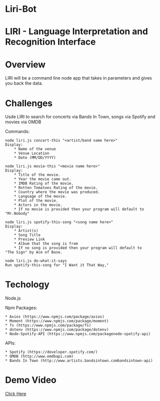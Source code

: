 # Liri-Bot

# LIRI - Language Interpretation and Recognition Interface

# Overview
LIRI will be a command line node app that takes in parameters and gives you back the data. 

# Challenges
Usde LIRI to search for concerts via Bands In Town, songs via Spotify and movies via OMDB

Commands:

    node liri.js concert-this "<artist/band name here>"
    Display:
        * Name of the venue
        * Venue Location
        * Date (MM/DD/YYYY)

    node liri.js movie-this "<movie name here>"
    Display: 
        * Title of the movie.
        * Year the movie came out.
        * IMDB Rating of the movie.
        * Rotten Tomatoes Rating of the movie.
        * Country where the movie was produced.
        * Language of the movie.
        * Plot of the movie.
        * Actors in the movie.
        * If no movie is provided then your program will default to     "Mr.Nobody"

    node liri.js spotify-this-song "<song name here>"
    Display:
        * Artist(s)
        * Song Title
        * Preview Link 
        * Album that the song is from
        * If no song is provided then your program will default to      "The Sign" by Ace of Base.

    node liri.js do-what-it-says
    Run spotify-this-song for "I Want it That Way,"

# Techology

Node.js

Npm Packages:

    * Axios (https://www.npmjs.com/package/axios)
    * Moment (https://www.npmjs.com/package/moment)
    * fs (https://www.npmjs.com/package/fs)
    * dotenv (https://www.npmjs.com/package/dotenv)
    * Node-Spotify-API (https://www.npmjs.com/packagenode-spotify-api)

APIs:

    * Spotify (https://developer.spotify.com/)
    * OMDB (http://www.omdbapi.com)
    * Bands In Town (http://www.artists.bandsintown.combandsintown-api)

# Demo Video

   [Click Here](https://drive.google.com/file/d/1gBkKqSToHw2X9yj4almhXkMfqtBRTKAv/view)





